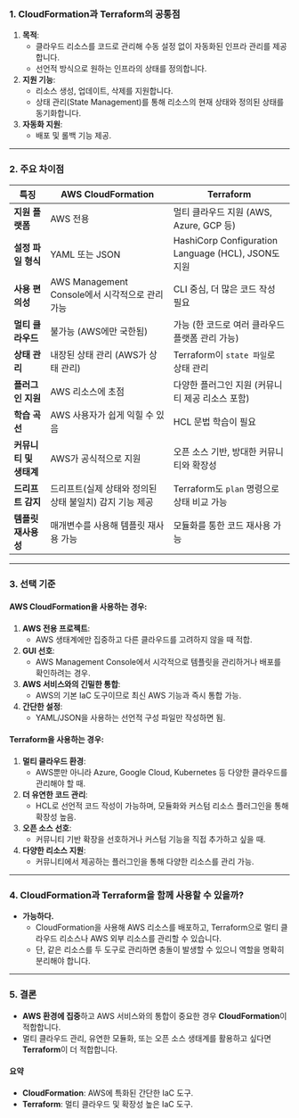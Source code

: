### 1. CloudFormation과 Terraform의 공통점

1. **목적**:
    - 클라우드 리소스를 코드로 관리해 수동 설정 없이 자동화된 인프라 관리를 제공합니다.
    - 선언적 방식으로 원하는 인프라의 상태를 정의합니다.
2. **지원 기능**:
    - 리소스 생성, 업데이트, 삭제를 지원합니다.
    - 상태 관리(State Management)를 통해 리소스의 현재 상태와 정의된 상태를 동기화합니다.
3. **자동화 지원**:
    - 배포 및 롤백 기능 제공.

---

### 2. 주요 차이점

|**특징**|**AWS CloudFormation**|**Terraform**|
|---|---|---|
|**지원 플랫폼**|AWS 전용|멀티 클라우드 지원 (AWS, Azure, GCP 등)|
|**설정 파일 형식**|YAML 또는 JSON|HashiCorp Configuration Language (HCL), JSON도 지원|
|**사용 편의성**|AWS Management Console에서 시각적으로 관리 가능|CLI 중심, 더 많은 코드 작성 필요|
|**멀티 클라우드**|불가능 (AWS에만 국한됨)|가능 (한 코드로 여러 클라우드 플랫폼 관리 가능)|
|**상태 관리**|내장된 상태 관리 (AWS가 상태 관리)|Terraform이 `state 파일`로 상태 관리|
|**플러그인 지원**|AWS 리소스에 초점|다양한 플러그인 지원 (커뮤니티 제공 리소스 포함)|
|**학습 곡선**|AWS 사용자가 쉽게 익힐 수 있음|HCL 문법 학습이 필요|
|**커뮤니티 및 생태계**|AWS가 공식적으로 지원|오픈 소스 기반, 방대한 커뮤니티와 확장성|
|**드리프트 감지**|드리프트(실제 상태와 정의된 상태 불일치) 감지 기능 제공|Terraform도 `plan` 명령으로 상태 비교 가능|
|**템플릿 재사용성**|매개변수를 사용해 템플릿 재사용 가능|모듈화를 통한 코드 재사용 가능|

---

### 3. 선택 기준

#### **AWS CloudFormation을 사용하는 경우**:

1. **AWS 전용 프로젝트**:
    - AWS 생태계에만 집중하고 다른 클라우드를 고려하지 않을 때 적합.
2. **GUI 선호**:
    - AWS Management Console에서 시각적으로 템플릿을 관리하거나 배포를 확인하려는 경우.
3. **AWS 서비스와의 긴밀한 통합**:
    - AWS의 기본 IaC 도구이므로 최신 AWS 기능과 즉시 통합 가능.
4. **간단한 설정**:
    - YAML/JSON을 사용하는 선언적 구성 파일만 작성하면 됨.

#### Terraform을 사용하는 경우:

1. **멀티 클라우드 환경**:
    - AWS뿐만 아니라 Azure, Google Cloud, Kubernetes 등 다양한 클라우드를 관리해야 할 때.
2. **더 유연한 코드 관리**:
    - HCL로 선언적 코드 작성이 가능하며, 모듈화와 커스텀 리소스 플러그인을 통해 확장성 높음.
3. **오픈 소스 선호**:
    - 커뮤니티 기반 확장을 선호하거나 커스텀 기능을 직접 추가하고 싶을 때.
4. **다양한 리소스 지원**:
    - 커뮤니티에서 제공하는 플러그인을 통해 다양한 리소스를 관리 가능.

---

### 4. CloudFormation과 Terraform을 함께 사용할 수 있을까?

- **가능하다.**
    - CloudFormation을 사용해 AWS 리소스를 배포하고, Terraform으로 멀티 클라우드 리소스나 AWS 외부 리소스를 관리할 수 있습니다.
    - 단, 같은 리소스를 두 도구로 관리하면 충돌이 발생할 수 있으니 역할을 명확히 분리해야 합니다.

---

### 5. 결론

- **AWS 환경에 집중**하고 AWS 서비스와의 통합이 중요한 경우 **CloudFormation**이 적합합니다.
- 멀티 클라우드 관리, 유연한 모듈화, 또는 오픈 소스 생태계를 활용하고 싶다면 **Terraform**이 더 적합합니다.

#### 요약

- **CloudFormation**: AWS에 특화된 간단한 IaC 도구.
- **Terraform**: 멀티 클라우드 및 확장성 높은 IaC 도구.


